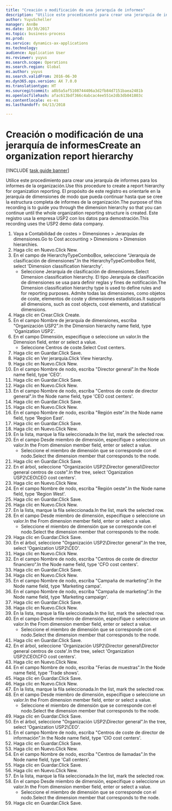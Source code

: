 ```yaml
--- 
title: "Creación o modificación de una jerarquía de informes"
description: "Utilice este procedimiento para crear una jerarquía de informes para los informes de la organización."
author: YuyuScheller
manager: AnnBe
ms.date: 10/30/2017
ms.topic: business-process
ms.prod: 
ms.service: dynamics-ax-applications
ms.technology: 
audience: Application User
ms.reviewer: yuyus
ms.search.scope: Operations
ms.search.region: Global
ms.author: yuyus
ms.search.validFrom: 2016-06-30
ms.dyn365.ops.version: AX 7.0.0
ms.translationtype: HT
ms.sourcegitcommit: a8b5a5af5108744406a3d2fb84d7151baea2481b
ms.openlocfilehash: afac613bdf366c4abcac4ee551e2db3db041803c
ms.contentlocale: es-es
ms.lasthandoff: 04/13/2018

---
```

# <a name="create-an-organization-report-hierarchy"></a><span data-ttu-id="8342d-103">Creación o modificación de una jerarquía de informes</span><span class="sxs-lookup"><span data-stu-id="8342d-103">Create an organization report hierarchy</span></span>

[!INCLUDE [task guide banner](../../includes/task-guide-banner.md)]

<span data-ttu-id="8342d-104">Utilice este procedimiento para crear una jerarquía de informes para los informes de la organización.</span><span class="sxs-lookup"><span data-stu-id="8342d-104">Use this procedure to create a report hierarchy for organization reporting.</span></span> <span data-ttu-id="8342d-105">El propósito de este registro es orientarle en la jerarquía de dimensiones de modo que pueda continuar hasta que se cree la estructura completa de informes de la organización.</span><span class="sxs-lookup"><span data-stu-id="8342d-105">The purpose of this recording is to guide you through the dimension hierarchy so that you can continue until the whole organization reporting structure is created.</span></span> <span data-ttu-id="8342d-106">Este registro usa la empresa USP2 con los datos para demostración.</span><span class="sxs-lookup"><span data-stu-id="8342d-106">This recording uses the USP2 demo data company.</span></span>

1. <span data-ttu-id="8342d-107">Vaya a Contabilidad de costes > Dimensiones > Jerarquías de dimensiones.</span><span class="sxs-lookup"><span data-stu-id="8342d-107">Go to Cost accounting > Dimensions > Dimension hierarchies.</span></span>
2. <span data-ttu-id="8342d-108">Haga clic en Nuevo.</span><span class="sxs-lookup"><span data-stu-id="8342d-108">Click New.</span></span>
3. <span data-ttu-id="8342d-109">En el campo de HierarchyTypeComboBox, seleccione “Jerarquía de clasificación de dimensiones”.</span><span class="sxs-lookup"><span data-stu-id="8342d-109">In the HierarchyTypeComboBox field, select 'Dimension classification hierarchy'.</span></span>
    * <span data-ttu-id="8342d-110">Seleccione Jerarquía de clasificación de dimensiones.</span><span class="sxs-lookup"><span data-stu-id="8342d-110">Select Dimension classification hierarchy.</span></span> <span data-ttu-id="8342d-111">El tipo Jerarquía de clasificación de dimensiones se usa para definir reglas y fines de notificación.</span><span class="sxs-lookup"><span data-stu-id="8342d-111">The Dimension classification hierarchy type is used to define rules and for reporting purposes.</span></span> <span data-ttu-id="8342d-112">Admite todas las dimensiones, como objetos de coste, elementos de coste y dimensiones estadísticas.</span><span class="sxs-lookup"><span data-stu-id="8342d-112">It supports all dimensions, such as cost objects, cost elements, and statistical dimensions.</span></span>  
4. <span data-ttu-id="8342d-113">Haga clic en Crear.</span><span class="sxs-lookup"><span data-stu-id="8342d-113">Click Create.</span></span>
5. <span data-ttu-id="8342d-114">En el campo Nombre de jerarquía de dimensiones, escriba "Organización USP2".</span><span class="sxs-lookup"><span data-stu-id="8342d-114">In the Dimension hierarchy name field, type 'Oganization USP2'.</span></span>
6. <span data-ttu-id="8342d-115">En el campo Dimensión, especifique o seleccione un valor.</span><span class="sxs-lookup"><span data-stu-id="8342d-115">In the Dimension field, enter or select a value.</span></span>
    * <span data-ttu-id="8342d-116">Seleccione Centros de coste.</span><span class="sxs-lookup"><span data-stu-id="8342d-116">Select Cost centers.</span></span>  
7. <span data-ttu-id="8342d-117">Haga clic en Guardar.</span><span class="sxs-lookup"><span data-stu-id="8342d-117">Click Save.</span></span>
8. <span data-ttu-id="8342d-118">Haga clic en Ver jerarquía.</span><span class="sxs-lookup"><span data-stu-id="8342d-118">Click View hierarchy.</span></span>
9. <span data-ttu-id="8342d-119">Haga clic en Nuevo.</span><span class="sxs-lookup"><span data-stu-id="8342d-119">Click New.</span></span>
10. <span data-ttu-id="8342d-120">En el campo Nombre de nodo, escriba "Director general".</span><span class="sxs-lookup"><span data-stu-id="8342d-120">In the Node name field, type 'CEO'.</span></span>
11. <span data-ttu-id="8342d-121">Haga clic en Guardar.</span><span class="sxs-lookup"><span data-stu-id="8342d-121">Click Save.</span></span>
12. <span data-ttu-id="8342d-122">Haga clic en Nuevo.</span><span class="sxs-lookup"><span data-stu-id="8342d-122">Click New.</span></span>
13. <span data-ttu-id="8342d-123">En el campo Nombre de nodo, escriba "Centros de coste de director general".</span><span class="sxs-lookup"><span data-stu-id="8342d-123">In the Node name field, type 'CEO cost centers'.</span></span>
14. <span data-ttu-id="8342d-124">Haga clic en Guardar.</span><span class="sxs-lookup"><span data-stu-id="8342d-124">Click Save.</span></span>
15. <span data-ttu-id="8342d-125">Haga clic en Nuevo.</span><span class="sxs-lookup"><span data-stu-id="8342d-125">Click New.</span></span>
16. <span data-ttu-id="8342d-126">En el campo Nombre de nodo, escriba "Región este".</span><span class="sxs-lookup"><span data-stu-id="8342d-126">In the Node name field, type 'Region East'.</span></span>
17. <span data-ttu-id="8342d-127">Haga clic en Guardar.</span><span class="sxs-lookup"><span data-stu-id="8342d-127">Click Save.</span></span>
18. <span data-ttu-id="8342d-128">Haga clic en Nuevo.</span><span class="sxs-lookup"><span data-stu-id="8342d-128">Click New.</span></span>
19. <span data-ttu-id="8342d-129">En la lista, marque la fila seleccionada.</span><span class="sxs-lookup"><span data-stu-id="8342d-129">In the list, mark the selected row.</span></span>
20. <span data-ttu-id="8342d-130">En el campo Desde miembro de dimensión, especifique o seleccione un valor.</span><span class="sxs-lookup"><span data-stu-id="8342d-130">In the From dimension member field, enter or select a value.</span></span>
    * <span data-ttu-id="8342d-131">Seleccione el miembro de dimensión que se corresponde con el nodo.</span><span class="sxs-lookup"><span data-stu-id="8342d-131">Select the dimension member that corresponds to the node.</span></span>  
21. <span data-ttu-id="8342d-132">Haga clic en Guardar.</span><span class="sxs-lookup"><span data-stu-id="8342d-132">Click Save.</span></span>
22. <span data-ttu-id="8342d-133">En el árbol, seleccione “Organización USP2\Director general\Director general centros de coste".</span><span class="sxs-lookup"><span data-stu-id="8342d-133">In the tree, select 'Oganization USP2\CEO\CEO cost centers'.</span></span>
23. <span data-ttu-id="8342d-134">Haga clic en Nuevo.</span><span class="sxs-lookup"><span data-stu-id="8342d-134">Click New.</span></span>
24. <span data-ttu-id="8342d-135">En el campo Nombre de nodo, escriba "Región oeste".</span><span class="sxs-lookup"><span data-stu-id="8342d-135">In the Node name field, type 'Region West'.</span></span>
25. <span data-ttu-id="8342d-136">Haga clic en Guardar.</span><span class="sxs-lookup"><span data-stu-id="8342d-136">Click Save.</span></span>
26. <span data-ttu-id="8342d-137">Haga clic en Nuevo.</span><span class="sxs-lookup"><span data-stu-id="8342d-137">Click New.</span></span>
27. <span data-ttu-id="8342d-138">En la lista, marque la fila seleccionada.</span><span class="sxs-lookup"><span data-stu-id="8342d-138">In the list, mark the selected row.</span></span>
28. <span data-ttu-id="8342d-139">En el campo Desde miembro de dimensión, especifique o seleccione un valor.</span><span class="sxs-lookup"><span data-stu-id="8342d-139">In the From dimension member field, enter or select a value.</span></span>
    * <span data-ttu-id="8342d-140">Seleccione el miembro de dimensión que se corresponde con el nodo.</span><span class="sxs-lookup"><span data-stu-id="8342d-140">Select the dimension member that corresponds to the node.</span></span>  
29. <span data-ttu-id="8342d-141">Haga clic en Guardar.</span><span class="sxs-lookup"><span data-stu-id="8342d-141">Click Save.</span></span>
30. <span data-ttu-id="8342d-142">En el árbol, seleccione "Organización USP2\Director general".</span><span class="sxs-lookup"><span data-stu-id="8342d-142">In the tree, select 'Oganization USP2\CEO'.</span></span>
31. <span data-ttu-id="8342d-143">Haga clic en Nuevo.</span><span class="sxs-lookup"><span data-stu-id="8342d-143">Click New.</span></span>
32. <span data-ttu-id="8342d-144">En el campo Nombre de nodo, escriba "Centros de coste de director financiero“.</span><span class="sxs-lookup"><span data-stu-id="8342d-144">In the Node name field, type 'CFO cost centers'.</span></span>
33. <span data-ttu-id="8342d-145">Haga clic en Guardar.</span><span class="sxs-lookup"><span data-stu-id="8342d-145">Click Save.</span></span>
34. <span data-ttu-id="8342d-146">Haga clic en Nuevo.</span><span class="sxs-lookup"><span data-stu-id="8342d-146">Click New.</span></span>
35. <span data-ttu-id="8342d-147">En el campo Nombre de nodo, escriba "Campaña de marketing".</span><span class="sxs-lookup"><span data-stu-id="8342d-147">In the Node name field, type 'Marketing campa'.</span></span>
36. <span data-ttu-id="8342d-148">En el campo Nombre de nodo, escriba "Campaña de marketing".</span><span class="sxs-lookup"><span data-stu-id="8342d-148">In the Node name field, type 'Marketing campaign'.</span></span>
37. <span data-ttu-id="8342d-149">Haga clic en Guardar.</span><span class="sxs-lookup"><span data-stu-id="8342d-149">Click Save.</span></span>
38. <span data-ttu-id="8342d-150">Haga clic en Nuevo.</span><span class="sxs-lookup"><span data-stu-id="8342d-150">Click New.</span></span>
39. <span data-ttu-id="8342d-151">En la lista, marque la fila seleccionada.</span><span class="sxs-lookup"><span data-stu-id="8342d-151">In the list, mark the selected row.</span></span>
40. <span data-ttu-id="8342d-152">En el campo Desde miembro de dimensión, especifique o seleccione un valor.</span><span class="sxs-lookup"><span data-stu-id="8342d-152">In the From dimension member field, enter or select a value.</span></span>
    * <span data-ttu-id="8342d-153">Seleccione el miembro de dimensión que se corresponde con el nodo.</span><span class="sxs-lookup"><span data-stu-id="8342d-153">Select the dimension member that corresponds to the node.</span></span>  
41. <span data-ttu-id="8342d-154">Haga clic en Guardar.</span><span class="sxs-lookup"><span data-stu-id="8342d-154">Click Save.</span></span>
42. <span data-ttu-id="8342d-155">En el árbol, seleccione 'Organización USP2\Director general\Director general centros de coste'.</span><span class="sxs-lookup"><span data-stu-id="8342d-155">In the tree, select 'Organization USP2\CEO\CFO cost centers'.</span></span>
43. <span data-ttu-id="8342d-156">Haga clic en Nuevo.</span><span class="sxs-lookup"><span data-stu-id="8342d-156">Click New.</span></span>
44. <span data-ttu-id="8342d-157">En el campo Nombre de nodo, escriba "Ferias de muestras".</span><span class="sxs-lookup"><span data-stu-id="8342d-157">In the Node name field, type 'Trade shows'.</span></span>
45. <span data-ttu-id="8342d-158">Haga clic en Guardar.</span><span class="sxs-lookup"><span data-stu-id="8342d-158">Click Save.</span></span>
46. <span data-ttu-id="8342d-159">Haga clic en Nuevo.</span><span class="sxs-lookup"><span data-stu-id="8342d-159">Click New.</span></span>
47. <span data-ttu-id="8342d-160">En la lista, marque la fila seleccionada.</span><span class="sxs-lookup"><span data-stu-id="8342d-160">In the list, mark the selected row.</span></span>
48. <span data-ttu-id="8342d-161">En el campo Desde miembro de dimensión, especifique o seleccione un valor.</span><span class="sxs-lookup"><span data-stu-id="8342d-161">In the From dimension member field, enter or select a value.</span></span>
    * <span data-ttu-id="8342d-162">Seleccione el miembro de dimensión que se corresponde con el nodo.</span><span class="sxs-lookup"><span data-stu-id="8342d-162">Select the dimension member that corresponds to the node.</span></span>  
49. <span data-ttu-id="8342d-163">Haga clic en Guardar.</span><span class="sxs-lookup"><span data-stu-id="8342d-163">Click Save.</span></span>
50. <span data-ttu-id="8342d-164">En el árbol, seleccione "Organización USP2\Director general".</span><span class="sxs-lookup"><span data-stu-id="8342d-164">In the tree, select 'Oganization USP2\CEO'.</span></span>
51. <span data-ttu-id="8342d-165">En el campo Nombre de nodo, escriba "Centros de coste de director de información".</span><span class="sxs-lookup"><span data-stu-id="8342d-165">In the Node name field, type 'CIO cost centers'.</span></span>
52. <span data-ttu-id="8342d-166">Haga clic en Guardar.</span><span class="sxs-lookup"><span data-stu-id="8342d-166">Click Save.</span></span>
53. <span data-ttu-id="8342d-167">Haga clic en Nuevo.</span><span class="sxs-lookup"><span data-stu-id="8342d-167">Click New.</span></span>
54. <span data-ttu-id="8342d-168">En el campo Nombre de nodo, escriba "Centros de llamadas".</span><span class="sxs-lookup"><span data-stu-id="8342d-168">In the Node name field, type 'Call centers'.</span></span>
55. <span data-ttu-id="8342d-169">Haga clic en Guardar.</span><span class="sxs-lookup"><span data-stu-id="8342d-169">Click Save.</span></span>
56. <span data-ttu-id="8342d-170">Haga clic en Nuevo.</span><span class="sxs-lookup"><span data-stu-id="8342d-170">Click New.</span></span>
57. <span data-ttu-id="8342d-171">En la lista, marque la fila seleccionada.</span><span class="sxs-lookup"><span data-stu-id="8342d-171">In the list, mark the selected row.</span></span>
58. <span data-ttu-id="8342d-172">En el campo Desde miembro de dimensión, especifique o seleccione un valor.</span><span class="sxs-lookup"><span data-stu-id="8342d-172">In the From dimension member field, enter or select a value.</span></span>
    * <span data-ttu-id="8342d-173">Seleccione el miembro de dimensión que se corresponde con el nodo.</span><span class="sxs-lookup"><span data-stu-id="8342d-173">Select the dimension member that corresponds to the node.</span></span>  
59. <span data-ttu-id="8342d-174">Haga clic en Guardar.</span><span class="sxs-lookup"><span data-stu-id="8342d-174">Click Save.</span></span>


